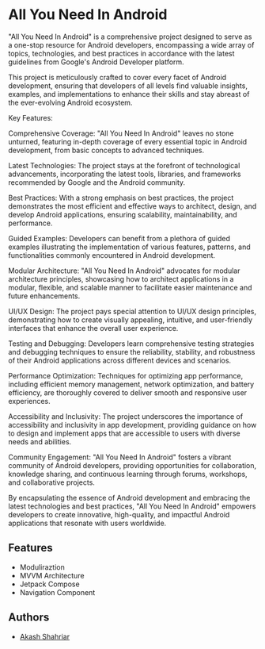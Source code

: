 
# All You Need In Android

"All You Need In Android" is a comprehensive project designed to serve as a one-stop resource for Android developers, encompassing a wide array of topics, technologies, and best practices in accordance with the latest guidelines from Google's Android Developer platform.

This project is meticulously crafted to cover every facet of Android development, ensuring that developers of all levels find valuable insights, examples, and implementations to enhance their skills and stay abreast of the ever-evolving Android ecosystem.

Key Features:

Comprehensive Coverage: "All You Need In Android" leaves no stone unturned, featuring in-depth coverage of every essential topic in Android development, from basic concepts to advanced techniques.

Latest Technologies: The project stays at the forefront of technological advancements, incorporating the latest tools, libraries, and frameworks recommended by Google and the Android community.

Best Practices: With a strong emphasis on best practices, the project demonstrates the most efficient and effective ways to architect, design, and develop Android applications, ensuring scalability, maintainability, and performance.

Guided Examples: Developers can benefit from a plethora of guided examples illustrating the implementation of various features, patterns, and functionalities commonly encountered in Android development.

Modular Architecture: "All You Need In Android" advocates for modular architecture principles, showcasing how to architect applications in a modular, flexible, and scalable manner to facilitate easier maintenance and future enhancements.

UI/UX Design: The project pays special attention to UI/UX design principles, demonstrating how to create visually appealing, intuitive, and user-friendly interfaces that enhance the overall user experience.

Testing and Debugging: Developers learn comprehensive testing strategies and debugging techniques to ensure the reliability, stability, and robustness of their Android applications across different devices and scenarios.

Performance Optimization: Techniques for optimizing app performance, including efficient memory management, network optimization, and battery efficiency, are thoroughly covered to deliver smooth and responsive user experiences.

Accessibility and Inclusivity: The project underscores the importance of accessibility and inclusivity in app development, providing guidance on how to design and implement apps that are accessible to users with diverse needs and abilities.

Community Engagement: "All You Need In Android" fosters a vibrant community of Android developers, providing opportunities for collaboration, knowledge sharing, and continuous learning through forums, workshops, and collaborative projects.

By encapsulating the essence of Android development and embracing the latest technologies and best practices, "All You Need In Android" empowers developers to create innovative, high-quality, and impactful Android applications that resonate with users worldwide.


## Features

- Moduliraztion
- MVVM Architecture
- Jetpack Compose
- Navigation Component


## Authors

- [Akash Shahriar](https://github.com/AkashShahriar55)

